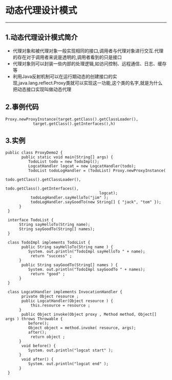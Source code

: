 # 动态代理设计模式

---

## 1.动态代理设计模式简介
* 代理对象和被代理对象一般实现相同的接口,调用者与代理对象进行交互.代理的存在对于调用者来说是透明的,调用者看到的只是接口
* 代理对象则可以封装一些内部的处理逻辑,如访问控制、远程通信、日志、缓存等
* 利用Java反射机制可以在运行期动态的创建接口的实现,java.lang.reflect.Proxy类就可以实现这一功能,这个类的名字,就是为什么把动态接口实现叫做动态代理

## 2.事例代码
	Proxy.newProxyInstance(target.getClass().getClassLoader(),
                target.getClass().getInterfaces(),h)

## 3.实例
	public class ProxyDemo2 {
           public static void main(String[] args) {     
              TodoList todo = new TodoImpl();     
              LogcatHandler logcat = new LogcatHandler(todo);     
              TodoList todoLogHandler = (TodoList) Proxy.newProxyInstance(
                                             todo.getClass().getClassLoader(),
                                             todo.getClass().getInterfaces(),
                                             logcat);     
               todoLogHandler.sayHelloTo("jim" );     
               todoLogHandler.sayGoodTo(new String[] { "jack", "tom" });
          }
     }
     
     interface TodoList {
          String sayHelloTo(String name);     
          String sayGoodTo(String[] names);
     }
     
     class TodoImpl implements TodoList {     
           public String sayHelloTo(String name ) {
              System. out.println("TodoImpl sayHelloTo " + name);
               return "success" ;
          }     
           public String sayGoodTo(String[] names ) {
              System. out.println("TodoImpl sayGoodTo " + names);
               return "good" ;
          }
     }
     
     class LogcatHandler implements InvocationHandler {     
           private Object resource ;     
           public LogcatHandler(Object resource ) {
               this.resource = resource ;
          }     
           public Object invoke(Object proxy , Method method, Object[] args ) throws Throwable {
              before();     
              Object object = method.invoke( resource, args);     
              after();     
               return object ;
          }     
           void before() {
              System. out.println("logcat start" );
          }     
           void after() {
              System. out.println("logcat end" );
          }
     }
